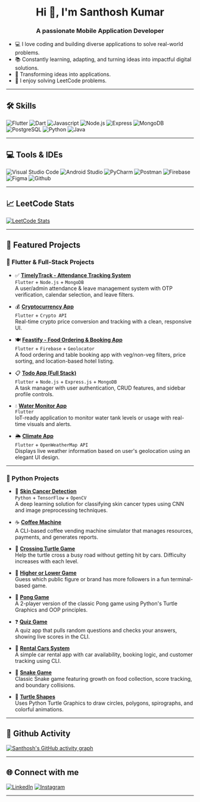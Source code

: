 <h1 align="center">Hi 👋, I'm Santhosh Kumar</h1>
<h3 align="center">A passionate Mobile Application Developer </h3>


* 💻 I love coding and building diverse applications to solve real-world problems.
* 📚 Constantly learning, adapting, and turning ideas into impactful digital solutions.
* 🚀 Transforming ideas into applications.
* 🧠 I enjoy solving LeetCode problems.

---

## 🛠️ Skills
![Flutter](https://img.shields.io/badge/Flutter-02569B?style=for-the-badge&logo=flutter&logoColor=white)
![Dart](https://img.shields.io/badge/Dart-0175C2?style=for-the-badge&logo=dart&logoColor=white)
![Javascript](https://img.shields.io/badge/JavaScript-F7DF1E?style=for-the-badge&logo=javascript&logoColor=black)
![Node.js](https://img.shields.io/badge/Node.js-43853D?style=for-the-badge&logo=node.js&logoColor=white)
![Express](https://img.shields.io/badge/Express.js-404D59?style=for-the-badge)
![MongoDB](https://img.shields.io/badge/MongoDB-4EA94B?style=for-the-badge&logo=mongodb&logoColor=white)
![PostgreSQL](https://img.shields.io/badge/PostgreSQL-316192?style=for-the-badge&logo=postgresql&logoColor=white)
![Python](https://img.shields.io/badge/Python-3776AB?style=for-the-badge&logo=python&logoColor=white)
![Java](https://img.shields.io/badge/Java-ED8B00?style=for-the-badge&logo=openjdk&logoColor=white)

<!-- Add your other skill badges here -->

---

## 💻 Tools & IDEs

![Visual Studio Code](https://img.shields.io/badge/VSCode-007ACC?style=for-the-badge&logo=visual-studio-code&logoColor=white)
![Android Studio](https://img.shields.io/badge/AndroidStudio-3DDC84?style=for-the-badge&logo=android-studio&logoColor=white)
![PyCharm](https://img.shields.io/badge/PyCharm-000000.svg?&style=for-the-badge&logo=PyCharm&logoColor=white)
![Postman](https://img.shields.io/badge/Postman-FF6C37?style=for-the-badge&logo=postman&logoColor=white)
![Firebase](https://img.shields.io/badge/Firebase-FFCA28?style=for-the-badge&logo=firebase&logoColor=white)
![Figma](https://img.shields.io/badge/Figma-F24E1E?style=for-the-badge&logo=figma&logoColor=white)
![Github](https://img.shields.io/badge/GitHub-100000?style=for-the-badge&logo=github&logoColor=white)

---

## 📈 LeetCode Stats

[![LeetCode Stats](https://leetcard.jacoblin.cool/santhoshkumarsakthi2003?theme=dark&font=Consolas&extension=activity)](https://leetcode.com/santhoshkumarsakthi2003/)

---

## 📱 Featured Projects

### 🚀 Flutter & Full-Stack Projects

- ✅ **[TimelyTrack - Attendance Tracking System](https://github.com/SanthoshKumar-PS/flutter-projects/tree/main/attendance_tracking)**  
  `Flutter` + `Node.js` + `MongoDB`  
  A user/admin attendance & leave management system with OTP verification, calendar selection, and leave filters.

- 💰 **[Cryptocurrency App](https://github.com/SanthoshKumar-PS/flutter-projects/tree/main/cryptocurrency)**  
  `Flutter` + `Crypto API`  
  Real-time crypto price conversion and tracking with a clean, responsive UI.

- 🍽️ **[Feastify - Food Ordering & Booking App](https://github.com/SanthoshKumar-PS/flutter-projects/tree/main/cryptocurrency)**  
  `Flutter` + `Firebase` + `Geolocator`  
  A food ordering and table booking app with veg/non-veg filters, price sorting, and location-based hotel listing.

- 📋 **[Todo App (Full Stack)](https://github.com/SanthoshKumar-PS/flutter-projects/tree/main/todo)**  
  `Flutter` + `Node.js` + `Express.js` + `MongoDB`  
  A task manager with user authentication, CRUD features, and sidebar profile controls.

- 💧 **[Water Monitor App](https://github.com/SanthoshKumar-PS/flutter-projects/tree/main/water_monitor)**  
  `Flutter`  
  IoT-ready application to monitor water tank levels or usage with real-time visuals and alerts.

- 🌦️ **[Climate App](https://github.com/SanthoshKumar-PS/flutter-projects/tree/main/y_climateapp)**  
  `Flutter` + `OpenWeatherMap API`  
  Displays live weather information based on user's geolocation using an elegant UI design.

---

### 🐍 Python Projects

- 🧠 **[Skin Cancer Detection](https://drive.google.com/file/d/1_hNkcYpciOwbYH-NjFXVVyX5B431daJZ/view?usp=drive_link)**  
  `Python` + `TensorFlow` + `OpenCV`  
  A deep learning solution for classifying skin cancer types using CNN and image preprocessing techniques.

- ☕ **[Coffee Machine](https://github.com/SanthoshKumar-PS/Python-Projects-and-Games/tree/main/CoffeeMachine)**  
  A CLI-based coffee vending machine simulator that manages resources, payments, and generates reports.

- 🐢 **[Crossing Turtle Game](https://github.com/SanthoshKumar-PS/Python-Projects-and-Games/tree/main/CrossingTurtleGame)**  
  Help the turtle cross a busy road without getting hit by cars. Difficulty increases with each level.

- 🔼 **[Higher or Lower Game](https://github.com/SanthoshKumar-PS/Python-Projects-and-Games/tree/main/HigherLowerGame)**  
  Guess which public figure or brand has more followers in a fun terminal-based game.

- 🏓 **[Pong Game](https://github.com/SanthoshKumar-PS/Python-Projects-and-Games/tree/main/PongGame)**  
  A 2-player version of the classic Pong game using Python's Turtle Graphics and OOP principles.

- ❓ **[Quiz Game](https://github.com/SanthoshKumar-PS/Python-Projects-and-Games/tree/main/Quiz-Game)**  
  A quiz app that pulls random questions and checks your answers, showing live scores in the CLI.

- 🚗 **[Rental Cars System](https://github.com/SanthoshKumar-PS/Python-Projects-and-Games/tree/main/RentalCars)**  
  A simple car rental app with car availability, booking logic, and customer tracking using CLI.

- 🐍 **[Snake Game](https://github.com/SanthoshKumar-PS/Python-Projects-and-Games/tree/main/SnakeGame)**  
  Classic Snake game featuring growth on food collection, score tracking, and boundary collisions.

- 🎨 **[Turtle Shapes](https://github.com/SanthoshKumar-PS/Python-Projects-and-Games/tree/main/TurtleShapesCreation)**  
  Uses Python Turtle Graphics to draw circles, polygons, spirographs, and colorful animations.


---
## 🚀 Github Activity

[![Santhosh's GitHub activity graph](https://github-readme-activity-graph.vercel.app/graph?username=SanthoshKumar-PS&theme=react-dark)](https://github.com/Ashutosh00710/github-readme-activity-graph)

---

## 🌐 Connect with me

[![LinkedIn](https://img.shields.io/badge/LinkedIn-0A66C2?style=for-the-badge&logo=linkedin&logoColor=white)](https://linkedin.com/in/santhosh-kumar-periyanahalli-sakthivel)
[![Instagram](https://img.shields.io/badge/Instagram-E1306C?style=for-the-badge&logo=instagram&logoColor=white)](https://instagram.com/__santho__)

---


